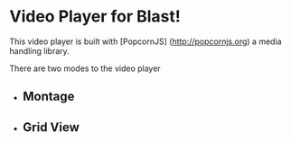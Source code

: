 # Video Player for Blast!

This video player is built with [PopcornJS] (http://popcornjs.org) a media handling library.

There are two modes to the video player

* ## Montage


* ## Grid View